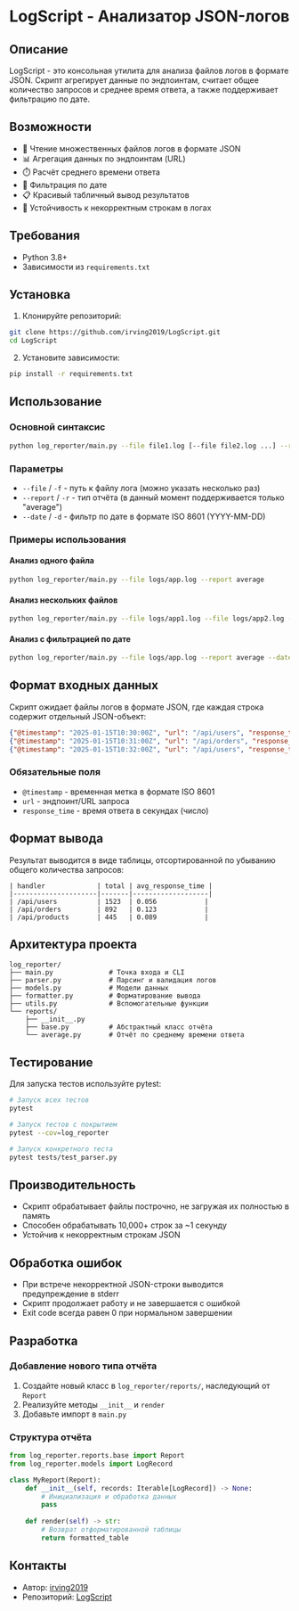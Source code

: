 # LogScript - Анализатор JSON-логов

## Описание

LogScript - это консольная утилита для анализа файлов логов в формате JSON. Скрипт агрегирует данные по эндпоинтам, считает общее количество запросов и среднее время ответа, а также поддерживает фильтрацию по дате.

## Возможности

- 📖 Чтение множественных файлов логов в формате JSON
- 📊 Агрегация данных по эндпоинтам (URL)
- ⏱️ Расчёт среднего времени ответа
- 📅 Фильтрация по дате
- 📋 Красивый табличный вывод результатов
- 🚫 Устойчивость к некорректным строкам в логах

## Требования

- Python 3.8+
- Зависимости из `requirements.txt`

## Установка

1. Клонируйте репозиторий:
```bash
git clone https://github.com/irving2019/LogScript.git
cd LogScript
```

2. Установите зависимости:
```bash
pip install -r requirements.txt
```

## Использование

### Основной синтаксис

```bash
python log_reporter/main.py --file file1.log [--file file2.log ...] --report average [--date YYYY-MM-DD]
```

### Параметры

- `--file` / `-f` - путь к файлу лога (можно указать несколько раз)
- `--report` / `-r` - тип отчёта (в данный момент поддерживается только "average")
- `--date` / `-d` - фильтр по дате в формате ISO 8601 (YYYY-MM-DD)

### Примеры использования

#### Анализ одного файла

```bash
python log_reporter/main.py --file logs/app.log --report average
```

#### Анализ нескольких файлов

```bash
python log_reporter/main.py --file logs/app1.log --file logs/app2.log --report average
```

#### Анализ с фильтрацией по дате

```bash
python log_reporter/main.py --file logs/app.log --report average --date 2025-01-15
```

## Формат входных данных

Скрипт ожидает файлы логов в формате JSON, где каждая строка содержит отдельный JSON-объект:

```json
{"@timestamp": "2025-01-15T10:30:00Z", "url": "/api/users", "response_time": 0.045}
{"@timestamp": "2025-01-15T10:31:00Z", "url": "/api/orders", "response_time": 0.123}
{"@timestamp": "2025-01-15T10:32:00Z", "url": "/api/users", "response_time": 0.067}
```

### Обязательные поля

- `@timestamp` - временная метка в формате ISO 8601
- `url` - эндпоинт/URL запроса
- `response_time` - время ответа в секундах (число)

## Формат вывода

Результат выводится в виде таблицы, отсортированной по убыванию общего количества запросов:

```
| handler             | total | avg_response_time |
|---------------------|-------|-------------------|
| /api/users          | 1523  | 0.056            |
| /api/orders         | 892   | 0.123            |
| /api/products       | 445   | 0.089            |
```

## Архитектура проекта

```
log_reporter/
├── main.py              # Точка входа и CLI
├── parser.py            # Парсинг и валидация логов
├── models.py            # Модели данных
├── formatter.py         # Форматирование вывода
├── utils.py             # Вспомогательные функции
└── reports/
    ├── __init__.py
    ├── base.py          # Абстрактный класс отчёта
    └── average.py       # Отчёт по среднему времени ответа
```

## Тестирование

Для запуска тестов используйте pytest:

```bash
# Запуск всех тестов
pytest

# Запуск тестов с покрытием
pytest --cov=log_reporter

# Запуск конкретного теста
pytest tests/test_parser.py
```

## Производительность

- Скрипт обрабатывает файлы построчно, не загружая их полностью в память
- Способен обрабатывать 10,000+ строк за ~1 секунду
- Устойчив к некорректным строкам JSON

## Обработка ошибок

- При встрече некорректной JSON-строки выводится предупреждение в stderr
- Скрипт продолжает работу и не завершается с ошибкой
- Exit code всегда равен 0 при нормальном завершении

## Разработка

### Добавление нового типа отчёта

1. Создайте новый класс в `log_reporter/reports/`, наследующий от `Report`
2. Реализуйте методы `__init__` и `render`
3. Добавьте импорт в `main.py`

### Структура отчёта

```python
from log_reporter.reports.base import Report
from log_reporter.models import LogRecord

class MyReport(Report):
    def __init__(self, records: Iterable[LogRecord]) -> None:
        # Инициализация и обработка данных
        pass
    
    def render(self) -> str:
        # Возврат отформатированной таблицы
        return formatted_table
```

## Контакты

- Автор: [irving2019](https://github.com/irving2019)
- Репозиторий: [LogScript](https://github.com/irving2019/LogScript)